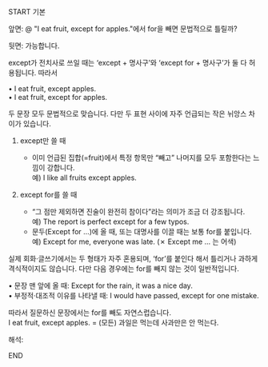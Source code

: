START
기본

앞면:
@ "I eat fruit, except for apples."에서 for을 빼면 문법적으로 틀릴까?


뒷면:
가능합니다.  

except가 전치사로 쓰일 때는 ‘except + 명사구’와 ‘except for + 명사구’가 둘 다 허용됩니다. 따라서  

• I eat fruit, except apples.  
• I eat fruit, except for apples.  

두 문장 모두 문법적으로 맞습니다. 다만 두 표현 사이에 자주 언급되는 작은 뉘앙스 차이가 있습니다.

1. except만 쓸 때  
   - 이미 언급된 집합(=fruit)에서 특정 항목만 “빼고” 나머지를 모두 포함한다는 느낌이 강합니다.  
   예) I like all fruits except apples.

2. except for를 쓸 때  
   - “그 점만 제외하면 진술이 완전히 참이다”라는 의미가 조금 더 강조됩니다.  
   예) The report is perfect except for a few typos.  
   - 문두(Except for …)에 올 때, 또는 대명사를 이끌 때는 보통 for를 붙입니다.  
     예) Except for me, everyone was late. (✗ Except me … 는 어색)

실제 회화·글쓰기에서는 두 형태가 자주 혼용되며, ‘for’를 붙인다 해서 틀리거나 과하게 격식적이지도 않습니다. 다만 다음 경우에는 for를 빼지 않는 것이 일반적입니다.

• 문장 맨 앞에 올 때: Except for the rain, it was a nice day.  
• 부정적·대조적 이유를 나타낼 때: I would have passed, except for one mistake.

따라서 질문하신 문장에서는 for를 빼도 자연스럽습니다.  
I eat fruit, except apples. = (모든) 과일은 먹는데 사과만은 안 먹는다.


해석:

<!--ID: 1746169254469-->
END